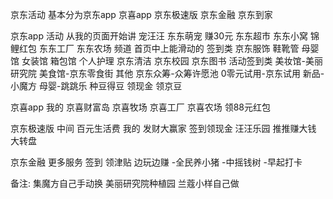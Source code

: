 京东活动
基本分为京东app 京喜app 京东极速版 京东金融 京东到家

京东app 活动
从我的页面开始讲
宠汪汪 东东萌宠 赚30元 东东超市 东东小窝 锦鲤红包 东东工厂 东东农场 
频道 首页中上能滑动的
签到类
京东服饰 鞋靴管 母婴馆 女装馆 箱包馆 个人护理 京东清洁 京东校园 京东图书 
活动签到类
美妆馆-美丽研究院 美食馆-京东零食街 
其他
京东众筹-众筹许愿池 0零元试用-京东试用 新品-小魔方 母婴-跳跳乐
种豆得豆 领现金 领京豆

京喜app
我的 京喜财富岛 京喜牧场 京喜工厂 京喜农场 领88元红包 

京东极速版
中间 百元生活费 
我的 发财大赢家 签到领现金 汪汪乐园 推推赚大钱 大转盘

京东金融
更多服务 签到 领津贴
         边玩边赚 -全民养小猪 -中摇钱树  -早起打卡

备注:
集魔方自己手动换
美丽研究院种植园 兰蔻小样自己做

